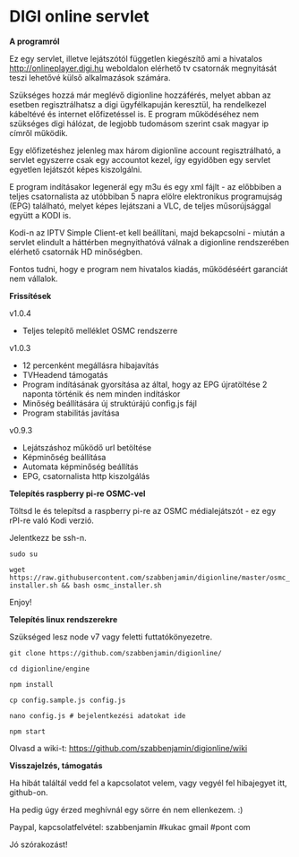 # DIGI online servlet

**A programról**

Ez egy servlet, illetve lejátszótól független kiegészítő ami a hivatalos http://onlineplayer.digi.hu weboldalon elérhető tv csatornák megnyitását teszi lehetővé külső alkalmazások számára. 

Szükséges hozzá már meglévő digionline hozzáférés, melyet abban az esetben regisztrálhatsz a digi ügyfélkapuján keresztül, ha rendelkezel kábeltévé és internet előfizetéssel is. E program működéséhez nem szükséges digi hálózat, de legjobb tudomásom szerint csak magyar ip címről működik.

Egy előfizetéshez jelenleg max három digionline account regisztrálható, a servlet egyszerre csak egy accountot kezel, így egyidőben egy servlet egyetlen lejátszót képes kiszolgálni.

E program indításakor legenerál egy m3u és egy xml fájlt - az előbbiben a teljes csatornalista az utóbbiban 5 napra elölre elektronikus programujság (EPG) található, melyet képes lejátszani a VLC, de teljes műsorújsággal együtt a KODI is.

Kodi-n az IPTV Simple Client-et kell beállítani, majd bekapcsolni - miután a servlet elindult a háttérben megnyithatóvá válnak a digionline rendszerében elérhető csatornák HD minőségben.

Fontos tudni, hogy e program nem hivatalos kiadás, működéséért garanciát nem vállalok.

**Frissítések**

v1.0.4

 - Teljes telepítő melléklet OSMC rendszerre

v1.0.3

- 12 percenként megállásra hibajavítás
- TVHeadend támogatás 
- Program indításának gyorsítása az által, hogy az EPG újratöltése 2 naponta történik és nem minden indításkor
- Minőség beállítására új struktúrájú config.js fájl
- Program stabilitás javítása

v0.9.3

- Lejátszáshoz működő url betöltése
- Képminőség beállítása
- Automata képminőség beállítás
- EPG, csatornalista http kiszolgálás


**Telepítés raspberry pi-re OSMC-vel**

Töltsd le és telepítsd a raspberry pi-re az OSMC médialejátszót - ez egy rPI-re való Kodi verzió.

Jelentkezz be ssh-n.

`sudo su`

`wget https://raw.githubusercontent.com/szabbenjamin/digionline/master/osmc_installer.sh && bash osmc_installer.sh`

Enjoy!

**Telepítés linux rendszerekre**

Szükséged lesz node v7 vagy feletti futtatókönyezetre.

`git clone https://github.com/szabbenjamin/digionline/
`

`cd digionline/engine
`

`npm install
`

`cp config.sample.js config.js
`

`nano config.js # bejelentkezési adatokat ide
`

`npm start
`

Olvasd a wiki-t: https://github.com/szabbenjamin/digionline/wiki

**Visszajelzés, támogatás**

Ha hibát találtál vedd fel a kapcsolatot velem, vagy vegyél fel hibajegyet itt, github-on.

Ha pedig úgy érzed meghívnál egy sörre én nem ellenkezem. :) 

Paypal, kapcsolatfelvétel: szabbenjamin #kukac gmail #pont com



Jó szórakozást!
